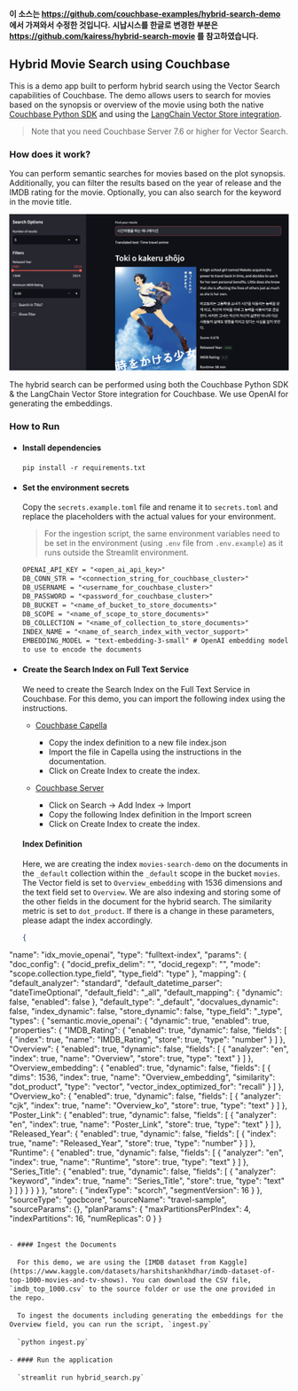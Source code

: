 **이 소스는 https://github.com/couchbase-examples/hybrid-search-demo 에서 가져와서 수정한 것입니다.**
**시납시스를 한글로 변경한 부분은 https://github.com/kairess/hybrid-search-movie 를 참고하였습니다.**

## Hybrid Movie Search using Couchbase

This is a demo app built to perform hybrid search using the Vector Search capabilities of Couchbase. The demo allows users to search for movies based on the synopsis or overview of the movie using both the native [Couchbase Python SDK](https://docs.couchbase.com/python-sdk/current/howtos/full-text-searching-with-sdk.html) and using the [LangChain Vector Store integration](https://python.langchain.com/docs/integrations/vectorstores/couchbase/).

> Note that you need Couchbase Server 7.6 or higher for Vector Search.

### How does it work?

You can perform semantic searches for movies based on the plot synopsis. Additionally, you can filter the results based on the year of release and the IMDB rating for the movie. Optionally, you can also search for the keyword in the movie title.

![hybrid search demo](result/result.png)

The hybrid search can be performed using both the Couchbase Python SDK & the LangChain Vector Store integration for Couchbase. We use OpenAI for generating the embeddings.

### How to Run

- #### Install dependencies

  `pip install -r requirements.txt`

- #### Set the environment secrets

  Copy the `secrets.example.toml` file and rename it to `secrets.toml` and replace the placeholders with the actual values for your environment.

  > For the ingestion script, the same environment variables need to be set in the environment (using `.env` file from `.env.example`) as it runs outside the Streamlit environment.

  ```
  OPENAI_API_KEY = "<open_ai_api_key>"
  DB_CONN_STR = "<connection_string_for_couchbase_cluster>"
  DB_USERNAME = "<username_for_couchbase_cluster>"
  DB_PASSWORD = "<password_for_couchbase_cluster>"
  DB_BUCKET = "<name_of_bucket_to_store_documents>"
  DB_SCOPE = "<name_of_scope_to_store_documents>"
  DB_COLLECTION = "<name_of_collection_to_store_documents>"
  INDEX_NAME = "<name_of_search_index_with_vector_support>"
  EMBEDDING_MODEL = "text-embedding-3-small" # OpenAI embedding model to use to encode the documents
  ```

- #### Create the Search Index on Full Text Service

  We need to create the Search Index on the Full Text Service in Couchbase. For this demo, you can import the following index using the instructions.

  - [Couchbase Capella](https://docs.couchbase.com/cloud/search/import-search-index.html)

    - Copy the index definition to a new file index.json
    - Import the file in Capella using the instructions in the documentation.
    - Click on Create Index to create the index.

  - [Couchbase Server](https://docs.couchbase.com/server/current/search/import-search-index.html)

    - Click on Search -> Add Index -> Import
    - Copy the following Index definition in the Import screen
    - Click on Create Index to create the index.

  #### Index Definition

  Here, we are creating the index `movies-search-demo` on the documents in the `_default` collection within the `_default` scope in the bucket `movies`. The Vector field is set to `Overview_embedding` with 1536 dimensions and the text field set to `Overview`. We are also indexing and storing some of the other fields in the document for the hybrid search. The similarity metric is set to `dot_product`. If there is a change in these parameters, please adapt the index accordingly.

  ```json
  {
 "name": "idx_movie_openai",
 "type": "fulltext-index",
 "params": {
  "doc_config": {
   "docid_prefix_delim": "",
   "docid_regexp": "",
   "mode": "scope.collection.type_field",
   "type_field": "type"
  },
  "mapping": {
   "default_analyzer": "standard",
   "default_datetime_parser": "dateTimeOptional",
   "default_field": "_all",
   "default_mapping": {
    "dynamic": false,
    "enabled": false
   },
   "default_type": "_default",
   "docvalues_dynamic": false,
   "index_dynamic": false,
   "store_dynamic": false,
   "type_field": "_type",
   "types": {
    "semantic.movie_openai": {
     "dynamic": true,
     "enabled": true,
     "properties": {
      "IMDB_Rating": {
       "enabled": true,
       "dynamic": false,
       "fields": [
        {
         "index": true,
         "name": "IMDB_Rating",
         "store": true,
         "type": "number"
        }
       ]
      },
      "Overview": {
       "enabled": true,
       "dynamic": false,
       "fields": [
        {
         "analyzer": "en",
         "index": true,
         "name": "Overview",
         "store": true,
         "type": "text"
        }
       ]
      },
      "Overview_embedding": {
       "enabled": true,
       "dynamic": false,
       "fields": [
        {
         "dims": 1536,
         "index": true,
         "name": "Overview_embedding",
         "similarity": "dot_product",
         "type": "vector",
         "vector_index_optimized_for": "recall"
        }
       ]
      },
      "Overview_ko": {
       "enabled": true,
       "dynamic": false,
       "fields": [
        {
         "analyzer": "cjk",
         "index": true,
         "name": "Overview_ko",
         "store": true,
         "type": "text"
        }
       ]
      },
      "Poster_Link": {
       "enabled": true,
       "dynamic": false,
       "fields": [
        {
         "analyzer": "en",
         "index": true,
         "name": "Poster_Link",
         "store": true,
         "type": "text"
        }
       ]
      },
      "Released_Year": {
       "enabled": true,
       "dynamic": false,
       "fields": [
        {
         "index": true,
         "name": "Released_Year",
         "store": true,
         "type": "number"
        }
       ]
      },
      "Runtime": {
       "enabled": true,
       "dynamic": false,
       "fields": [
        {
         "analyzer": "en",
         "index": true,
         "name": "Runtime",
         "store": true,
         "type": "text"
        }
       ]
      },
      "Series_Title": {
       "enabled": true,
       "dynamic": false,
       "fields": [
        {
         "analyzer": "keyword",
         "index": true,
         "name": "Series_Title",
         "store": true,
         "type": "text"
        }
       ]
      }
     }
    }
   }
  },
  "store": {
   "indexType": "scorch",
   "segmentVersion": 16
  }
 },
 "sourceType": "gocbcore",
 "sourceName": "travel-sample",
 "sourceParams": {},
 "planParams": {
  "maxPartitionsPerPIndex": 4,
  "indexPartitions": 16,
  "numReplicas": 0
 }
}
```

- #### Ingest the Documents

  For this demo, we are using the [IMDB dataset from Kaggle](https://www.kaggle.com/datasets/harshitshankhdhar/imdb-dataset-of-top-1000-movies-and-tv-shows). You can download the CSV file, `imdb_top_1000.csv` to the source folder or use the one provided in the repo.

  To ingest the documents including generating the embeddings for the Overview field, you can run the script, `ingest.py`

  `python ingest.py`

- #### Run the application

  `streamlit run hybrid_search.py`

